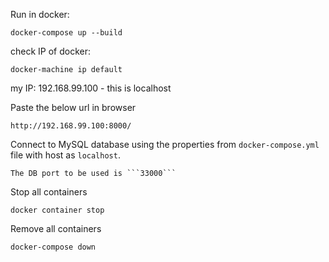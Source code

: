 Run in docker:
```
docker-compose up --build
```
check IP of docker:
```
docker-machine ip default
```

my IP:
192.168.99.100 - this is localhost

Paste the below url in browser
```
http://192.168.99.100:8000/
```
Connect to MySQL database using the properties from ```docker-compose.yml``` file with host as ```localhost```.
```
The DB port to be used is ```33000``` 
```
Stop all containers
```
docker container stop
```
Remove all containers
```
docker-compose down
```
